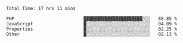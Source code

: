 <!--START_SECTION:waka-->

```text
Total Time: 17 hrs 11 mins

PHP                          ▓▓▓▓▓▓▓▓▓▓▓▓▓▓▓▓▓▓▓▓▓▓░░░   88.85 %
JavaScript                   ▓░░░░░░░░░░░░░░░░░░░░░░░░   04.09 %
Properties                   ▓░░░░░░░░░░░░░░░░░░░░░░░░   02.25 %
Other                        ▓░░░░░░░░░░░░░░░░░░░░░░░░   02.13 %
```

<!--END_SECTION:waka-->
